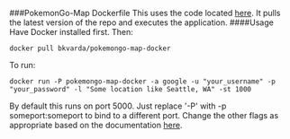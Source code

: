 ###PokemonGo-Map Dockerfile
This uses the code located [here](https://github.com/AHAAAAAAA/PokemonGo-Map). It pulls the latest version of the repo and executes the application. 
####Usage
Have Docker installed first. Then:
```
docker pull bkvarda/pokemongo-map-docker
```
To run:
```
docker run -P pokemongo-map-docker -a google -u "your_username" -p "your_password" -l "Some location like Seattle, WA" -st 1000
```
By default this runs on port 5000. Just replace '-P' with -p someport:someport to bind to a different port. Change the other flags as appropriate based on the documentation [here](https://github.com/AHAAAAAAA/PokemonGo-Map/wiki/Usage).


